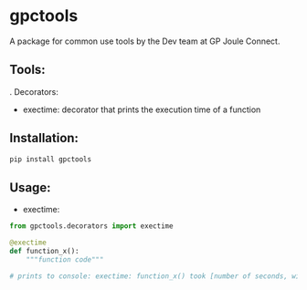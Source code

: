 # gpctools

A package for common use tools by the Dev team at GP Joule Connect.

## Tools:
. Decorators:
- exectime: decorator that prints the execution time of a function 

## Installation:

```bash
pip install gpctools
```

## Usage:
- exectime:
```python
from gpctools.decorators import exectime

@exectime
def function_x():
    """function code"""

# prints to console: exectime: function_x() took [number of seconds, with 3 decimals]s to run.
```




